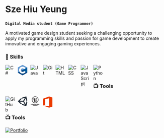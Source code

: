 # Sze Hiu Yeung

**`Digital Media student (Game Programmer)`**

A motivated game design student seeking a challenging opportunity to apply my programming skills and passion for game development to create innovative and engaging gaming experiences. 

### 🧰 Skills
<img align="left" alt="C#" width="30px" style="padding-right:10px;" src="ReferencePictures/C#.png" />
<img align="left" alt="C" width="30px" style="padding-right:10px;" src="ReferencePictures/C_Programming.png" />
<img align="left" alt="Java" width="30px" style="padding-right:10px;" src="https://cdn.jsdelivr.net/gh/devicons/devicon/icons/java/java-original.svg"/>
<img align="left" alt="Git" width="30px" style="padding-right:10px;" src="https://cdn.jsdelivr.net/gh/devicons/devicon/icons/git/git-original.svg" />
<img align="left" alt="HTML" width="30px" style="padding-right:10px;" src="https://cdn.jsdelivr.net/gh/devicons/devicon/icons/html5/html5-plain.svg" />
<img align="left" alt="CSS" width="30px" style="padding-right:10px;" src="https://cdn.jsdelivr.net/gh/devicons/devicon/icons/css3/css3-plain.svg" />
<img align="left" alt="JavaScript" width="30px" style="padding-right:10px;" src="https://cdn.jsdelivr.net/gh/devicons/devicon/icons/javascript/javascript-plain.svg" />
<img align="left" alt="Python" width="30px" style="padding-right:10px;" src="https://cdn.jsdelivr.net/gh/devicons/devicon/icons/python/python-plain.svg" />
<br />

#

### 📺 Tools

<img align="left" alt="GitHub" width="30px" style="padding-right:10px;" src="https://cdn.jsdelivr.net/gh/devicons/devicon/icons/github/github-original.svg" />
<img align="left" alt="Unity" width="30px" style="padding-right:10px;" src="ReferencePictures/Unity.png"/>
<img align="left" alt="Unreal" width="30px" style="padding-right:10px;" src="ReferencePictures/Unreal.png"/>
<img align="left" alt="Microsoft Office" width="30px" style="padding-right:10px;" src="ReferencePictures/Microsoft_Office.png"/>

<br />

#

### 📺 Tools
[![Portfolio](https://img.shields.io/badge/Portfolio-Visit%20Now-blue?style=for-the-badge)]([https://myportfolio.com](https://www.youtube.com/watch?v=sOnhiYzKG0M))
